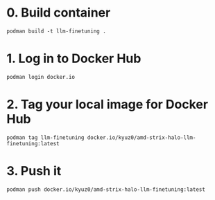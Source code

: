 # 0. Build container
`podman build -t llm-finetuning .`

# 1. Log in to Docker Hub
`podman login docker.io`

# 2. Tag your local image for Docker Hub
`podman tag llm-finetuning docker.io/kyuz0/amd-strix-halo-llm-finetuning:latest`

# 3. Push it
`podman push docker.io/kyuz0/amd-strix-halo-llm-finetuning:latest`
